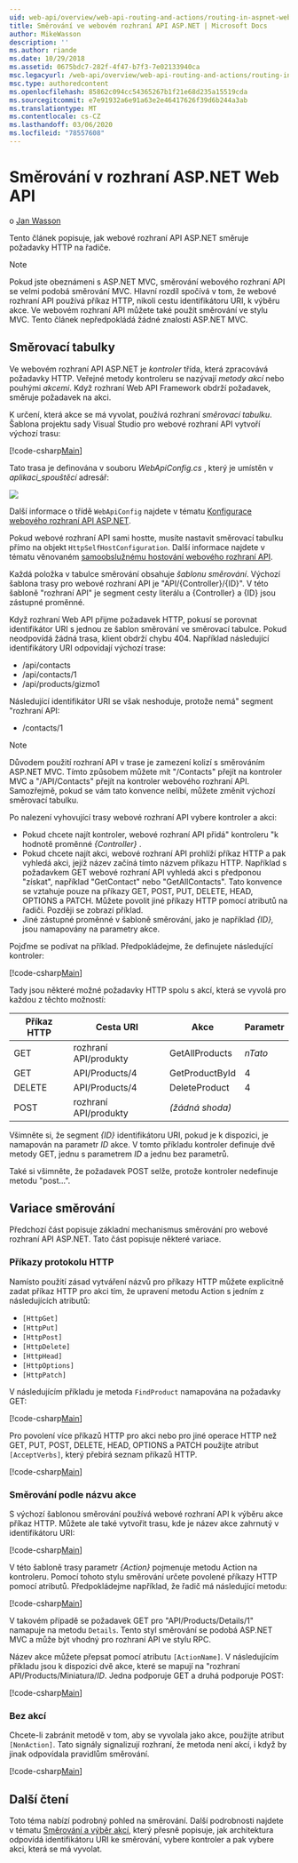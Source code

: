 ```yaml
---
uid: web-api/overview/web-api-routing-and-actions/routing-in-aspnet-web-api
title: Směrování ve webovém rozhraní API ASP.NET | Microsoft Docs
author: MikeWasson
description: ''
ms.author: riande
ms.date: 10/29/2018
ms.assetid: 0675bdc7-282f-4f47-b7f3-7e02133940ca
msc.legacyurl: /web-api/overview/web-api-routing-and-actions/routing-in-aspnet-web-api
msc.type: authoredcontent
ms.openlocfilehash: 85862c094cc54365267b1f21e68d235a15519cda
ms.sourcegitcommit: e7e91932a6e91a63e2e46417626f39d6b244a3ab
ms.translationtype: MT
ms.contentlocale: cs-CZ
ms.lasthandoff: 03/06/2020
ms.locfileid: "78557608"
---
```

# <a name="routing-in-aspnet-web-api"></a>Směrování v rozhraní ASP.NET Web API

o [Jan Wasson](https://github.com/MikeWasson)

Tento článek popisuje, jak webové rozhraní API ASP.NET směruje požadavky HTTP na řadiče.

> [!NOTE]
> Pokud jste obeznámeni s ASP.NET MVC, směrování webového rozhraní API se velmi podobá směrování MVC. Hlavní rozdíl spočívá v tom, že webové rozhraní API používá příkaz HTTP, nikoli cestu identifikátoru URI, k výběru akce. Ve webovém rozhraní API můžete také použít směrování ve stylu MVC. Tento článek nepředpokládá žádné znalosti ASP.NET MVC.

## <a name="routing-tables"></a>Směrovací tabulky

Ve webovém rozhraní API ASP.NET je *kontroler* třída, která zpracovává požadavky HTTP. Veřejné metody kontroleru se nazývají *metody akcí* nebo pouhými *akcemi*. Když rozhraní Web API Framework obdrží požadavek, směruje požadavek na akci.

K určení, která akce se má vyvolat, používá rozhraní *směrovací tabulku*. Šablona projektu sady Visual Studio pro webové rozhraní API vytvoří výchozí trasu:

[!code-csharp[Main](routing-in-aspnet-web-api/samples/sample1.cs)]

Tato trasa je definována v souboru *WebApiConfig.cs* , který je umístěn v *aplikaci\_spouštěcí* adresář:

![](routing-in-aspnet-web-api/_static/image1.png)

Další informace o třídě `WebApiConfig` najdete v tématu [Konfigurace webového rozhraní API ASP.NET](../advanced/configuring-aspnet-web-api.md).

Pokud webové rozhraní API sami hostte, musíte nastavit směrovací tabulku přímo na objekt `HttpSelfHostConfiguration`. Další informace najdete v tématu věnovaném [samoobslužnému hostování webového rozhraní API](../older-versions/self-host-a-web-api.md).

Každá položka v tabulce směrování obsahuje *šablonu směrování*. Výchozí šablona trasy pro webové rozhraní API je &quot;API/{Controller}/{ID}&quot;. V této šabloně &quot;rozhraní API&quot; je segment cesty literálu a {Controller} a {ID} jsou zástupné proměnné.

Když rozhraní Web API přijme požadavek HTTP, pokusí se porovnat identifikátor URI s jednou ze šablon směrování ve směrovací tabulce. Pokud neodpovídá žádná trasa, klient obdrží chybu 404. Například následující identifikátory URI odpovídají výchozí trase:

- /api/contacts
- /api/contacts/1
- /api/products/gizmo1

Následující identifikátor URI se však neshoduje, protože nemá&quot; segment &quot;rozhraní API:

- /contacts/1

> [!NOTE]
> Důvodem použití rozhraní API v trase je zamezení kolizí s směrováním ASP.NET MVC. Tímto způsobem můžete mít &quot;/Contacts&quot; přejít na kontroler MVC a &quot;/API/Contacts&quot; přejít na kontroler webového rozhraní API. Samozřejmě, pokud se vám tato konvence nelíbí, můžete změnit výchozí směrovací tabulku.

Po nalezení vyhovující trasy webové rozhraní API vybere kontroler a akci:

- Pokud chcete najít kontroler, webové rozhraní API přidá&quot; kontroleru &quot;k hodnotě proměnné *{Controller}* .
- Pokud chcete najít akci, webové rozhraní API prohlíží příkaz HTTP a pak vyhledá akci, jejíž název začíná tímto názvem příkazu HTTP. Například s požadavkem GET webové rozhraní API vyhledá akci s předponou &quot;získat&quot;, například &quot;GetContact&quot; nebo &quot;GetAllContacts&quot;. Tato konvence se vztahuje pouze na příkazy GET, POST, PUT, DELETE, HEAD, OPTIONS a PATCH. Můžete povolit jiné příkazy HTTP pomocí atributů na řadiči. Později se zobrazí příklad.
- Jiné zástupné proměnné v šabloně směrování, jako je například *{ID},* jsou namapovány na parametry akce.

Pojďme se podívat na příklad. Předpokládejme, že definujete následující kontroler:

[!code-csharp[Main](routing-in-aspnet-web-api/samples/sample2.cs)]

Tady jsou některé možné požadavky HTTP spolu s akcí, která se vyvolá pro každou z těchto možností:

| Příkaz HTTP | Cesta URI | Akce | Parametr |
| --- | --- | --- | --- |
| GET | rozhraní API/produkty | GetAllProducts | *nTato* |
| GET | API/Products/4 | GetProductById | 4 |
| DELETE | API/Products/4 | DeleteProduct | 4 |
| POST | rozhraní API/produkty | *(žádná shoda)* |  |

Všimněte si, že segment *{ID}* identifikátoru URI, pokud je k dispozici, je namapován na parametr *ID* akce. V tomto příkladu kontroler definuje dvě metody GET, jednu s parametrem *ID* a jednu bez parametrů.

Také si všimněte, že požadavek POST selže, protože kontroler nedefinuje metodu &quot;post...&quot;.

## <a name="routing-variations"></a>Variace směrování

Předchozí část popisuje základní mechanismus směrování pro webové rozhraní API ASP.NET. Tato část popisuje některé variace.

### <a name="http-verbs"></a>Příkazy protokolu HTTP

Namísto použití zásad vytváření názvů pro příkazy HTTP můžete explicitně zadat příkaz HTTP pro akci tím, že upravení metodu Action s jedním z následujících atributů:

- `[HttpGet]`
- `[HttpPut]`
- `[HttpPost]`
- `[HttpDelete]`
- `[HttpHead]`
- `[HttpOptions]`
- `[HttpPatch]`

V následujícím příkladu je metoda `FindProduct` namapována na požadavky GET:

[!code-csharp[Main](routing-in-aspnet-web-api/samples/sample3.cs)]

Pro povolení více příkazů HTTP pro akci nebo pro jiné operace HTTP než GET, PUT, POST, DELETE, HEAD, OPTIONS a PATCH použijte atribut `[AcceptVerbs]`, který přebírá seznam příkazů HTTP.

[!code-csharp[Main](routing-in-aspnet-web-api/samples/sample4.cs)]

<a id="routing_by_action_name"></a>
### <a name="routing-by-action-name"></a>Směrování podle názvu akce

S výchozí šablonou směrování používá webové rozhraní API k výběru akce příkaz HTTP. Můžete ale také vytvořit trasu, kde je název akce zahrnutý v identifikátoru URI:

[!code-csharp[Main](routing-in-aspnet-web-api/samples/sample5.cs)]

V této šabloně trasy parametr *{Action}* pojmenuje metodu Action na kontroleru. Pomocí tohoto stylu směrování určete povolené příkazy HTTP pomocí atributů. Předpokládejme například, že řadič má následující metodu:

[!code-csharp[Main](routing-in-aspnet-web-api/samples/sample6.cs)]

V takovém případě se požadavek GET pro "API/Products/Details/1" namapuje na metodu `Details`. Tento styl směrování se podobá ASP.NET MVC a může být vhodný pro rozhraní API ve stylu RPC.

Název akce můžete přepsat pomocí atributu `[ActionName]`. V následujícím příkladu jsou k dispozici dvě akce, které se mapují na &quot;rozhraní API/Products/Miniatura/*ID*. Jedna podporuje GET a druhá podporuje POST:

[!code-csharp[Main](routing-in-aspnet-web-api/samples/sample7.cs)]

### <a name="non-actions"></a>Bez akcí

Chcete-li zabránit metodě v tom, aby se vyvolala jako akce, použijte atribut `[NonAction]`. Tato signály signalizují rozhraní, že metoda není akcí, i když by jinak odpovídala pravidlům směrování.

[!code-csharp[Main](routing-in-aspnet-web-api/samples/sample8.cs)]

## <a name="further-reading"></a>Další čtení

Toto téma nabízí podrobný pohled na směrování. Další podrobnosti najdete v tématu [Směrování a výběr akcí](routing-and-action-selection.md), který přesně popisuje, jak architektura odpovídá identifikátoru URI ke směrování, vybere kontroler a pak vybere akci, která se má vyvolat.
